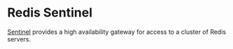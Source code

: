 # Redis Sentinel

[Sentinel](https://redis.io/topics/sentinel) provides a high availability gateway for access to a cluster of Redis servers.
